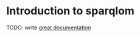 # Introduction to sparqlom

TODO: write [great documentation](http://jacobian.org/writing/what-to-write/)
